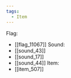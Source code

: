 ```yaml
---
tags:
  - Item
---
```

Flag:
- [[flag_11067]]
Sound:
- [[sound_43]]
- [[sound_17]]
- [[sound_44]]
Item:
- [[item_507]]
